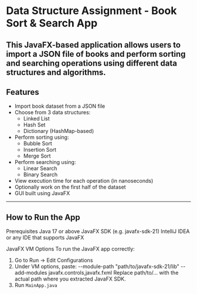 # Data Structure Assignment - Book Sort & Search App

This JavaFX-based application allows users to import a JSON file of books and perform sorting and searching operations using different data structures and algorithms.
---

## Features

- Import book dataset from a JSON file
- Choose from 3 data structures:
  - Linked List
  - Hash Set
  - Dictionary (HashMap-based)
- Perform sorting using:
  - Bubble Sort
  - Insertion Sort
  - Merge Sort
- Perform searching using:
  - Linear Search
  - Binary Search
- View execution time for each operation (in nanoseconds)
- Optionally work on the first half of the dataset
- GUI built using JavaFX


---

## How to Run the App

Prerequisites
Java 17 or above
JavaFX SDK (e.g. javafx-sdk-21)
IntelliJ IDEA or any IDE that supports JavaFX

JavaFX VM Options
To run the JavaFX app correctly:
1. Go to Run → Edit Configurations
2. Under VM options, paste:
  --module-path "path/to/javafx-sdk-21/lib" --add-modules javafx.controls,javafx.fxml
 Replace path/to/... with the actual path where you extracted JavaFX SDK.
3. Run `MainApp.java`








